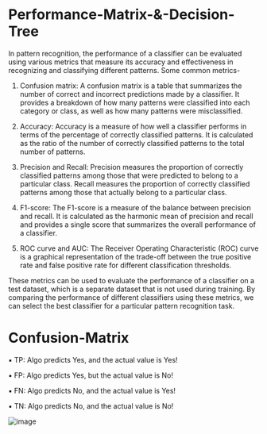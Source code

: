 # Performance-Matrix-&-Decision-Tree

In pattern recognition, the performance of a classifier can be evaluated using various metrics that measure its accuracy and
effectiveness in recognizing and classifying different patterns. Some common metrics-

1. Confusion matrix: A confusion matrix is a table that summarizes the number of correct and incorrect predictions made by a
classifier. It provides a breakdown of how many patterns were classified into each category or class, as well as how many
patterns were misclassified.

2. Accuracy: Accuracy is a measure of how well a classifier performs in terms of the percentage of correctly classified patterns. It is
calculated as the ratio of the number of correctly classified patterns to the total number of patterns.

3. Precision and Recall: Precision measures the proportion of correctly classified patterns among those that were predicted to
belong to a particular class. Recall measures the proportion of correctly classified patterns among those that actually belong to a
particular class.

4. F1-score: The F1-score is a measure of the balance between precision and recall. It is calculated as the harmonic mean of
precision and recall and provides a single score that summarizes the overall performance of a classifier.

5. ROC curve and AUC: The Receiver Operating Characteristic (ROC) curve is a graphical representation of the trade-off between
the true positive rate and false positive rate for different classification thresholds.

These metrics can be used to evaluate the performance of a classifier on a test dataset, which is a separate dataset that is not used
during training. By comparing the performance of different classifiers using these metrics, we can select the best classifier for a
particular pattern recognition task.

# Confusion-Matrix

▪ TP: Algo predicts Yes, and
the actual value is Yes!

▪ FP: Algo predicts Yes, but
the actual value is No!

▪ FN: Algo predicts No, and
the actual value is Yes!

▪ TN: Algo predicts No, and
the actual value is No!

![image](https://github.com/TITHI-KHAN/Performance-Matrix-and-Decision-Tree/assets/65033964/8e82e583-f14f-4997-aef4-e5a4de3e0359)
